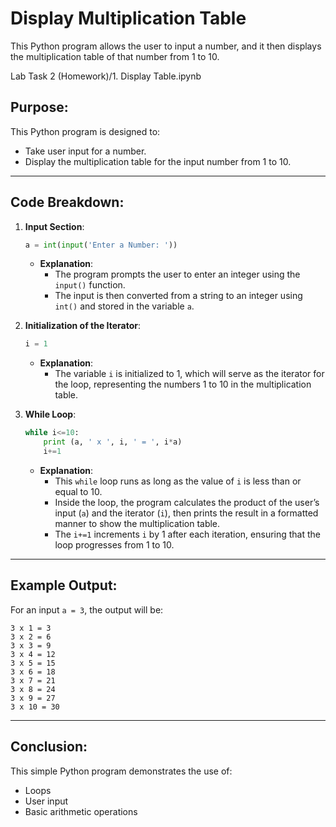 # Display Multiplication Table

This Python program allows the user to input a number, and it then displays the multiplication table of that number from 1 to 10.

Lab Task 2 (Homework)/1. Display Table.ipynb

## Purpose:

This Python program is designed to:
- Take user input for a number.
- Display the multiplication table for the input number from 1 to 10.

---

## Code Breakdown:

1. **Input Section**:
   ```python
   a = int(input('Enter a Number: '))
   ```
   - **Explanation**: 
     - The program prompts the user to enter an integer using the `input()` function.
     - The input is then converted from a string to an integer using `int()` and stored in the variable `a`.

2. **Initialization of the Iterator**:
   ```python
   i = 1
   ```
   - **Explanation**:
     - The variable `i` is initialized to 1, which will serve as the iterator for the loop, representing the numbers 1 to 10 in the multiplication table.

3. **While Loop**:
   ```python
   while i<=10:
       print (a, ' x ', i, ' = ', i*a)
       i+=1
   ```
   - **Explanation**:
     - This `while` loop runs as long as the value of `i` is less than or equal to 10.
     - Inside the loop, the program calculates the product of the user’s input (`a`) and the iterator (`i`), then prints the result in a formatted manner to show the multiplication table.
     - The `i+=1` increments `i` by 1 after each iteration, ensuring that the loop progresses from 1 to 10.

---

## Example Output:

For an input `a = 3`, the output will be:

```
3 x 1 = 3
3 x 2 = 6
3 x 3 = 9
3 x 4 = 12
3 x 5 = 15
3 x 6 = 18
3 x 7 = 21
3 x 8 = 24
3 x 9 = 27
3 x 10 = 30
```

---

## Conclusion:

This simple Python program demonstrates the use of:
- Loops
- User input
- Basic arithmetic operations
